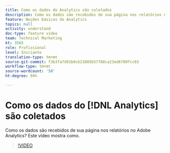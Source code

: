 ```yaml
---
title: Como os dados do Analytics são coletados
description: Como os dados são recebidos de sua página nos relatórios no Adobe Analytics? Este vídeo mostra como.
feature: Noções básicas do Analytics
topics: null
activity: understand
doc-type: feature video
team: Technical Marketing
kt: 3565
role: Profissional
level: Iniciante
translation-type: tm+mt
source-git-commit: f3b3fa7d91b0cb21005b57768ca23ed6700fcc03
workflow-type: tm+mt
source-wordcount: '50'
ht-degree: 94%

---
```



# Como os dados do [!DNL Analytics] são coletados

Como os dados são recebidos de sua página nos relatórios no Adobe Analytics? Este vídeo mostra como.

>[!VIDEO](https://video.tv.adobe.com/v/28768/?quality=12)
